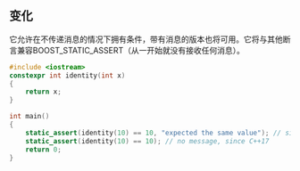 ## 变化

它允许在不传递消息的情况下拥有条件，带有消息的版本也将可用。它将与其他断言兼容BOOST_STATIC_ASSERT（从一开始就没有接收任何消息）。

```cpp
#include <iostream>
constexpr int identity(int x)
{
    return x;
}

int main()
{
    static_assert(identity(10) == 10, "expected the same value"); // since C++11
    static_assert(identity(10) == 10); // no message, since C++17
    return 0;
}
```